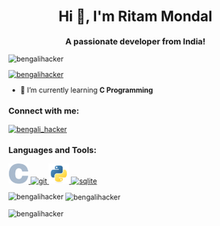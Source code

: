 <h1 align="center">Hi 👋, I'm Ritam Mondal</h1>
<h3 align="center">A passionate developer from India!</h3>

<p align="left"> <img src="https://komarev.com/ghpvc/?username=bengalihacker&label=Profile%20views&color=0e75b6&style=flat" alt="bengalihacker" /> </p>

<p align="left"> <a href="https://github.com/ryo-ma/github-profile-trophy"><img src="https://github-profile-trophy.vercel.app/?username=bengalihacker" alt="bengalihacker" /></a> </p>

- 🌱 I’m currently learning **C Programming**

<h3 align="left">Connect with me:</h3>
<p align="left">
<a href="https://discord.gg/bengali_hacker" target="blank"><img align="center" src="https://raw.githubusercontent.com/rahuldkjain/github-profile-readme-generator/master/src/images/icons/Social/discord.svg" alt="bengali_hacker" height="30" width="40" /></a>
</p>

<h3 align="left">Languages and Tools:</h3>
<p align="left"> <a href="https://www.cprogramming.com/" target="_blank" rel="noreferrer"> <img src="https://raw.githubusercontent.com/devicons/devicon/master/icons/c/c-original.svg" alt="c" width="40" height="40"/> </a> <a href="https://git-scm.com/" target="_blank" rel="noreferrer"> <img src="https://www.vectorlogo.zone/logos/git-scm/git-scm-icon.svg" alt="git" width="40" height="40"/> </a> <a href="https://www.python.org" target="_blank" rel="noreferrer"> <img src="https://raw.githubusercontent.com/devicons/devicon/master/icons/python/python-original.svg" alt="python" width="40" height="40"/> </a> <a href="https://www.sqlite.org/" target="_blank" rel="noreferrer"> <img src="https://www.vectorlogo.zone/logos/sqlite/sqlite-icon.svg" alt="sqlite" width="40" height="40"/> </a> </p>

<p><img align="left" src="https://github-readme-stats.vercel.app/api/top-langs?username=bengalihacker&show_icons=true&locale=en&layout=compact" alt="bengalihacker" /></p>

<p>&nbsp;<img align="center" src="https://github-readme-stats.vercel.app/api?username=bengalihacker&show_icons=true&locale=en" alt="bengalihacker" /></p>

<p><img align="center" src="https://github-readme-streak-stats.herokuapp.com/?user=bengalihacker&" alt="bengalihacker" /></p>
